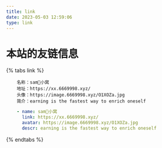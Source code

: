 ```yaml
---
title: link
date: 2023-05-03 12:59:06
type: link
---
```



# 本站的友链信息

{% tabs link %}


<!-- tab 默认格式 -->

```
    名称：sam🌸小窝
    地址：https://xx.6669998.xyz/
    头像：https://image.6669998.xyz/O1XOZa.jpg
    简介：earning is the fastest way to enrich oneself
```
<!-- endtab -->

<!-- tab Butterfly -->
```yaml
    - name: sam🌸小窝
      link: https://xx.6669998.xyz/
      avatar: https://image.6669998.xyz/O1XOZa.jpg
      descr: earning is the fastest way to enrich oneself
```
<!-- endtab -->
{% endtabs %}
